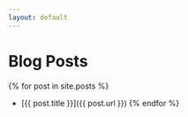 ```yaml
---
layout: default
---
```


# Blog Posts

{% for post in site.posts %}
* [{{ post.title }}]({{ post.url }})
{% endfor %}